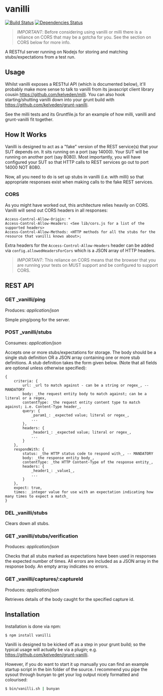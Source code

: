 # vanilli

[![Build Status](https://travis-ci.org/kelveden/vanilli.png?branch=master)](https://travis-ci.org/kelveden/vanilli)
[![Dependencies Status](https://david-dm.org/kelveden/vanilli.png?branch=master)](https://david-dm.org/kelveden/vanilli)

> *IMPORTANT*: Before considering using vanilli or milli there is a reliance on CORS that may be a gotcha for you. See the section on CORS below for more info.

A RESTful server running on Nodejs for storing and matching stubs/expectations from a test run.

## Usage
Whilst vanilli exposes a RESTful API (which is documented below), it'll probably make more sense to talk to vanilli from its
javascript client library cousin https://github.com/kelveden/milli. You can also hook starting/shutting vanilli down into your grunt build
with https://github.com/kelveden/grunt-vanilli.

See the milli tests and its Gruntfile.js for an example of how milli, vanilli and grunt-vanilli fit together.

## How It Works
Vanilli is designed to act as a "fake" version of the REST service(s) that your SUT depends on. It sits running on a port (say 14000).
Your SUT will be running on another port (say 8080). Most importantly, you will have configured your SUT so that HTTP calls to
REST services go out to port 14000 NOT 8080.

Now, all you need to do is set up stubs in vanilli (i.e. with milli) so that appropriate responses exist when making calls to the
fake REST services.

### CORS
As you might have worked out, this architecture relies heavily on CORS. Vanilli will send out CORS headers in all responses:

    Access-Control-Allow-Origin: *
    Access-Control-Allow-Headers: <See lib/cors.js for a list of the supported headers>
    Access-Control-Allow-Methods: <HTTP methods for all the stubs for the resource that vanilli knows about>;

Extra headers for the `Access-Control-Allow-Headers` header can be added via `config.allowedHeadersForCors` which is a JSON array
of HTTP headers.

> *IMPORTANT*: This reliance on CORS means that the browser that you are running your tests on MUST support and be configured to support CORS.

## REST API
### GET _vanilli/ping
Produces: _application/json_

Simple ping/pong for the server.

### POST _vanilli/stubs
Consumes: _application/json_

Accepts one or more stubs/expectations for storage.
The body should be a single stub definition OR a JSON array containing one or more stub definitions. A stub definition takes the form
given below. (Note that all fields are optional unless otherwise specified):

    {
        criteria: {
            url: _url to match against - can be a string or regex_, -- MANDATORY
            body: _the request entity body to match against; can be a literal or a regex,
            contentType: _the request entity content type to match against; i.e. Content-Type header_,
            query: {
                _param1_: _expected value; literal or regex_,
                ...
            },
            headers: {
                _header1_: _expected value; literal or regex_,
                ...
            }
        },
        respondWith: {
            status: _the HTTP status code to respond with_, -- MANDATORY
            body: _the response entity body_,
            contentType: _the HTTP Content-Type of the response entity_,
            headers: {
                _header1_: _value1_,
                ...
            }
        },
        expect: true,
        times: _integer value for use with an expectation indicating how many times to expect a match_
    }

### DEL _vanilli/stubs
Clears down all stubs.

### GET _vanilli/stubs/verification
Produces: _application/json_

Checks that all stubs marked as expectations have been used in responses the expected number of times. All errors are included as a
JSON array in the response body. An empty array indicates no errors.

### GET _vanilli/captures/:captureId
Produces: _application/json_

Retrieves details of the body caught for the specified capture id.

## Installation

Installation is done via npm:

``` bash
$ npm install vanilli
```

Vanilli is designed to be kicked off as a step in your grunt build; so the typical usage will actually be via a plugin; e.g.
https://github.com/kelveden/grunt-vanilli.

However, if you do want to start it up manually you can find an example startup script in the bin folder of the source. I recommend
you pipe the sysout through bunyan to get your log output nicely formatted and colourised:

``` bash
$ bin/vanilli.sh | bunyan
```

